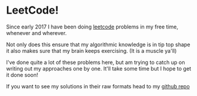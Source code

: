 # LeetCode!

Since early 2017 I have been doing [leetcode](https://leetcode.com/arora-aditya/) problems in my free time, whenever and wherever.

Not only does this ensure that my algorithmic knowledge is in tip top shape it also makes sure that my brain keeps exercising. \(It is a muscle ya'll\)

I've done quite a lot of these problems here, but am trying to catch up on writing out my approaches one by one. It'll take some time but I hope to get it done soon!

If you want to see my solutions in their raw formats head to my [github repo](https://github.com/arora-aditya/competitive-programming/tree/master/leetcode)

